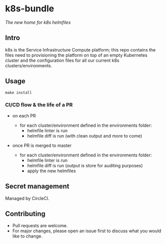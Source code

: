 # k8s-bundle

*The new home for k8s helmfiles*

## Intro

k8s is the Service Infrastructure Compute platform; this repo contains the files need to provisioning the platform on top of an empty Kubernetes cluster and the configuration files for all our current k8s clusters/environments.

## Usage

`make install`

### CI/CD flow & the life of a PR

* on each PR
  - for each cluster/environment defined in the environments folder:
    - helmfile linter is run
    - helmfile diff is run (with clean output and more to come)

* once PR is merged to master
  - for each cluster/environment defined in the environments folder:
    - helmfile linter is run
    - helmfile diff is run (output is store for auditing purposes)
    - apply the new helmfiles

## Secret management

Managed by CircleCI.

## Contributing
* Pull requests are welcome.
* For major changes, please open an issue first to discuss what you would like to change.
